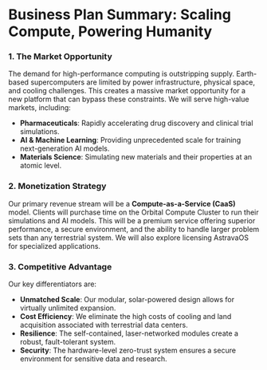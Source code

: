 # Business Plan Summary: Scaling Compute, Powering Humanity

### **1. The Market Opportunity**
The demand for high-performance computing is outstripping supply. Earth-based supercomputers are limited by power infrastructure, physical space, and cooling challenges. This creates a massive market opportunity for a new platform that can bypass these constraints. We will serve high-value markets, including:

* **Pharmaceuticals**: Rapidly accelerating drug discovery and clinical trial simulations.
* **AI & Machine Learning**: Providing unprecedented scale for training next-generation AI models.
* **Materials Science**: Simulating new materials and their properties at an atomic level.

### **2. Monetization Strategy**
Our primary revenue stream will be a **Compute-as-a-Service (CaaS)** model. Clients will purchase time on the Orbital Compute Cluster to run their simulations and AI models. This will be a premium service offering superior performance, a secure environment, and the ability to handle larger problem sets than any terrestrial system. We will also explore licensing AstravaOS for specialized applications.

### **3. Competitive Advantage**
Our key differentiators are:

* **Unmatched Scale**: Our modular, solar-powered design allows for virtually unlimited expansion.
* **Cost Efficiency**: We eliminate the high costs of cooling and land acquisition associated with terrestrial data centers.
* **Resilience**: The self-contained, laser-networked modules create a robust, fault-tolerant system.
* **Security**: The hardware-level zero-trust system ensures a secure environment for sensitive data and research.
